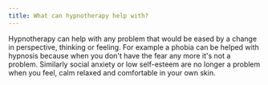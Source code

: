 ```yaml
---
title: What can hypnotherapy help with?
---
```

Hypnotherapy can help with any problem that would be eased by a change in perspective, thinking or feeling. For example a phobia can be helped with hypnosis because when you don't have the fear any more it's not a problem. Similarly social anxiety or low self-esteem are no longer a problem when you feel, calm relaxed and comfortable in your own skin.
